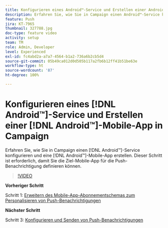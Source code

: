 ```yaml
---
title: Konfigurieren eines Android™-Service und Erstellen einer Android™-Mobile-App in Campaign
description: Erfahren Sie, wie Sie in Campaign einen Android™-Service konfigurieren und eine Android™-Mobile-App erstellen.
feature: Push
jira: KT-7965
thumbnail: 327788.jpg
doc-type: feature video
activity: setup
team: TM
role: Admin, Developer
level: Experienced
exl-id: fc4abd2a-a7a7-4564-b1a2-736a6b2cb5d4
source-git-commit: 05b49ca012d0d505b117a2fb6b12ff41b51be63e
workflow-type: ht
source-wordcount: '87'
ht-degree: 100%

---
```


# Konfigurieren eines [!DNL Android™]-Service und Erstellen einer [!DNL Android™]-Mobile-App in Campaign

Erfahren Sie, wie Sie in Campaign einen [!DNL Android™]-Service konfigurieren und eine [!DNL Android™]-Mobile-App erstellen. Dieser Schritt ist erforderlich, damit Sie die Ziel-Mobile-App für die Push-Benachrichtigung definieren können.

>[!VIDEO](https://video.tv.adobe.com/v/327788?quality=12&learn=on)

**Vorheriger Schritt**

Schritt 1: [Erweitern des Mobile-App-Abonnementschemas zum Personalisieren von Push-Benachrichtigungen](/help/tutorial-get-started-with-push-notifications-for-android/extend-the-app-subscription-schema.md)

**Nächster Schritt**

Schritt 3: [Konfigurieren und Senden von Push-Benachrichtigungen](/help/tutorial-get-started-with-push-notifications-for-android/configure-and-send-push-notifications.md)
